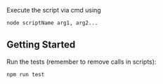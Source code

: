 Execute the script via cmd using

```bash
node scriptName arg1, arg2...
```

## Getting Started

Run the tests (remember to remove calls in scripts):

```bash
npm run test
```
